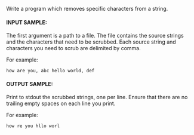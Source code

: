 Write a program which removes specific characters from a string.

#### INPUT SAMPLE:

The first argument is a path to a file. The file contains the source strings and the characters that need to be scrubbed. Each source string and characters you need to scrub are delimited by comma.

For example:
```
how are you, abc hello world, def
```

#### OUTPUT SAMPLE:

Print to stdout the scrubbed strings, one per line. Ensure that there are no trailing empty spaces on each line you print.

For example:
```
how re you hllo worl
```
